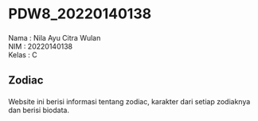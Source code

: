 <h1 align="left">PDW8_20220140138</h1>

###

<p align="left">Nama : Nila Ayu Citra Wulan<br>NIM : 20220140138<br>Kelas : C</p>

###

<h2 align="left">Zodiac</h2>

###

<p align="left">Website ini berisi  informasi tentang zodiac, karakter dari setiap zodiaknya dan berisi biodata.</p>

###
